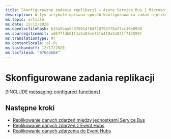 ```yaml
---
title: Skonfigurowane zadania replikacji — Azure Service Bus | Microsoft Docs
description: W tym artykule opisano sposób konfigurowania zadań replikacji
ms.topic: article
ms.date: 12/12/2020
ms.openlocfilehash: b15a5baa5c370014784f20792ff8af7cc19e8938
ms.sourcegitcommit: ad677fdb81f1a2a83ce72fa4f8a3a871f712599f
ms.translationtype: MT
ms.contentlocale: pl-PL
ms.lasthandoff: 12/17/2020
ms.locfileid: "97663668"
---
```

# <a name="configured-replication-tasks"></a>Skonfigurowane zadania replikacji

[!INCLUDE [messaging-configured-functions](../../includes/messaging-configured-functions.md)]

## <a name="next-steps"></a>Następne kroki

* [Replikowanie danych zdarzeń między jednostkami Service Bus](https://github.com/Azure-Samples/azure-messaging-replication-dotnet/tree/main/functions/config/ServiceBusCopy)
* [Replikowanie danych zdarzeń z Event Hubs](https://github.com/Azure-Samples/azure-messaging-replication-dotnet/tree/main/functions/config/EventHubCopyToServiceBus)
* [Replikowanie danych zdarzenia do Event Hubs](https://github.com/Azure-Samples/azure-messaging-replication-dotnet/tree/main/functions/config/ServiceBusCopyToEventHub)
